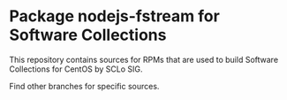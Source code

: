 # Package nodejs-fstream for Software Collections

This repository contains sources for RPMs that are used
to build Software Collections for CentOS by SCLo SIG.

Find other branches for specific sources.

